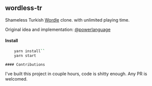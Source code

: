 ## wordless-tr

Shameless Turkish [Wordle](https://www.nytimes.com/games/wordle/index.html) clone. with unlimited playing time.

Original idea and implementation: [@powerlanguage](https://github.com/powerlanguage)

#### Install

```bash
    yarn install``
    yarn start
```


    #### Contributions

I've built this project in couple hours, code is shitty enough. Any PR is welcomed.